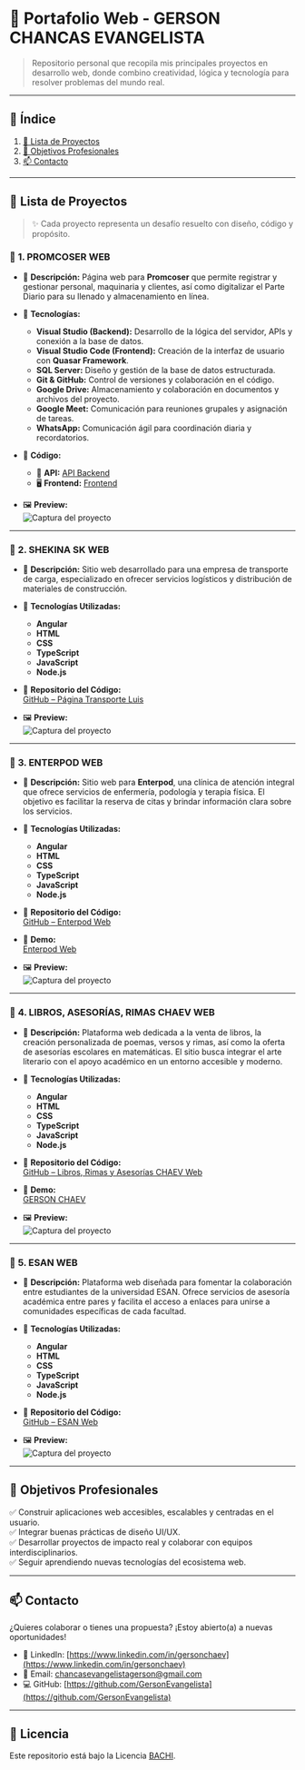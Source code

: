 # 🌟 Portafolio Web - GERSON CHANCAS EVANGELISTA

> Repositorio personal que recopila mis principales proyectos en desarrollo web, donde combino creatividad, lógica y tecnología para resolver problemas del mundo real.

---

## 🧭 Índice
1. [📂 Lista de Proyectos](#-lista-de-proyectos)
2. [🎯 Objetivos Profesionales](#-objetivos-profesionales)
3. [📫 Contacto](#-contacto)

---

## 📂 Lista de Proyectos

> ✨ Cada proyecto representa un desafío resuelto con diseño, código y propósito.

### 📌 **1. PROMCOSER WEB**

- 🧾 **Descripción:** Página web para **Promcoser** que permite registrar y gestionar personal, maquinaria y clientes, así como digitalizar el Parte Diario para su llenado y almacenamiento en línea.

- 🔧 **Tecnologías:**
  - **Visual Studio (Backend):** Desarrollo de la lógica del servidor, APIs y conexión a la base de datos.
  - **Visual Studio Code (Frontend):** Creación de la interfaz de usuario con **Quasar Framework**.
  - **SQL Server:** Diseño y gestión de la base de datos estructurada.
  - **Git & GitHub:** Control de versiones y colaboración en el código.
  - **Google Drive:** Almacenamiento y colaboración en documentos y archivos del proyecto.
  - **Google Meet:** Comunicación para reuniones grupales y asignación de tareas.
  - **WhatsApp:** Comunicación ágil para coordinación diaria y recordatorios.

- 🔗 **Código:**
  - 🔌 **API:** [API Backend](https://github.com/GersonEvangelista/ProyectoPROMCOSERWeb.git)
  - 🖥️ **Frontend:** [Frontend](https://github.com/GersonEvangelista/ProyectoPROMCOSERWeb_Frontend.git)

- 🖼️ **Preview:**  
  ![Captura del proyecto](login_promcoser.jpeg)

---

### 📌 **2. SHEKINA SK WEB**

- 🧾 **Descripción:** Sitio web desarrollado para una empresa de transporte de carga, especializado en ofrecer servicios logísticos y distribución de materiales de construcción.

- 🔧 **Tecnologías Utilizadas:**
  - **Angular**
  - **HTML**
  - **CSS**
  - **TypeScript**
  - **JavaScript**
  - **Node.js**

- 🔗 **Repositorio del Código:**  
  [GitHub – Página Transporte Luis](https://github.com/GersonEvangelista/PaginaTransporteLuis.git)

- 🖼️ **Preview:**  
  ![Captura del proyecto](transporteLuis.jpg)

---

### 📌 **3. ENTERPOD WEB**

- 🧾 **Descripción:** Sitio web para **Enterpod**, una clínica de atención integral que ofrece servicios de enfermería, podología y terapia física. El objetivo es facilitar la reserva de citas y brindar información clara sobre los servicios.

- 🔧 **Tecnologías Utilizadas:**
  - **Angular**
  - **HTML**
  - **CSS**
  - **TypeScript**
  - **JavaScript**
  - **Node.js**

- 🔗 **Repositorio del Código:**  
  [GitHub – Enterpod Web](https://github.com/GersonEvangelista/PaginaEnterpod.git)

- 🔗 **Demo:**  
  [Enterpod Web](https://en-ter-pod.web.app/terapia)

- 🖼️ **Preview:**  
  ![Captura del proyecto](enterpod.jpg)
  
---

### 📌 **4. LIBROS, ASESORÍAS, RIMAS CHAEV WEB**

- 🧾 **Descripción:** Plataforma web dedicada a la venta de libros, la creación personalizada de poemas, versos y rimas, así como la oferta de asesorías escolares en matemáticas. El sitio busca integrar el arte literario con el apoyo académico en un entorno accesible y moderno.

- 🔧 **Tecnologías Utilizadas:**
  - **Angular**
  - **HTML**
  - **CSS**
  - **TypeScript**
  - **JavaScript**
  - **Node.js**

- 🔗 **Repositorio del Código:**  
  [GitHub – Libros, Rimas y Asesorías CHAEV Web](https://github.com/GersonEvangelista/webLibrosAsesoriaRimas_CHAEV.git)

- 🔗 **Demo:**  
  [GERSON CHAEV](https://gerson-ce.web.app/book)

- 🖼️ **Preview:**  
  ![Captura del proyecto](libreriaChaev.jpg)


---

### 📌 **5. ESAN WEB**

- 🧾 **Descripción:** Plataforma web diseñada para fomentar la colaboración entre estudiantes de la universidad ESAN. Ofrece servicios de asesoría académica entre pares y facilita el acceso a enlaces para unirse a comunidades específicas de cada facultad.

- 🔧 **Tecnologías Utilizadas:**
  - **Angular**
  - **HTML**
  - **CSS**
  - **TypeScript**
  - **JavaScript**
  - **Node.js**

- 🔗 **Repositorio del Código:**  
  [GitHub – ESAN Web](https://github.com/GersonEvangelista/webESAN.git)

- 🖼️ **Preview:**  
  ![Captura del proyecto](esanWeb.jpg)

---

## 🎯 Objetivos Profesionales

✅ Construir aplicaciones web accesibles, escalables y centradas en el usuario.  
✅ Integrar buenas prácticas de diseño UI/UX.  
✅ Desarrollar proyectos de impacto real y colaborar con equipos interdisciplinarios.  
✅ Seguir aprendiendo nuevas tecnologías del ecosistema web.

---

## 📫 Contacto

¿Quieres colaborar o tienes una propuesta? ¡Estoy abierto(a) a nuevas oportunidades!

- 💼 LinkedIn: [https://www.linkedin.com/in/gersonchaev](https://www.linkedin.com/in/gersonchaev)  
- 📧 Email: [chancasevangelistagerson@gmail.com](mailto:chancasevangelistagerson@gmail.com)  
- 💻 GitHub: [https://github.com/GersonEvangelista](https://github.com/GersonEvangelista) 

---

## 📝 Licencia

Este repositorio está bajo la Licencia [BACHI](gce_chaev).  

